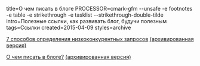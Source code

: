 title=О чем писать в блоге
PROCESSOR=cmark-gfm --unsafe -e footnotes -e table -e strikethrough -e tasklist --strikethrough-double-tilde
intro=Полезные ссылки, как развивать блог, будучи полезным
tags=Ссылки
created=2015-04-09
styles=archive

[7 способов определения низкоконкурентных запросов](http://www.skyboom.ru/stati-po-yandeks-direkt/23748/) [(архивированная версия)](http://archive.is/CaJgv)

[О чем писать в блоге?](http://xn--b1aajgfxm2a9g.xn--p1ai/o-chem-pisat/) [(архивированная версия)](http://archive.is/buJQs)


